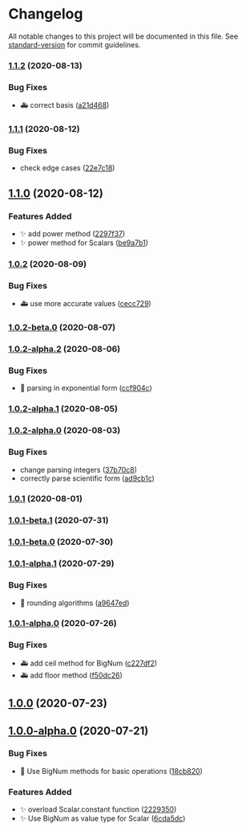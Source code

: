 # Changelog

All notable changes to this project will be documented in this file. See [standard-version](https://github.com/conventional-changelog/standard-version) for commit guidelines.

### [1.1.2](https://github.com/terrible-coder/multivariate_calculus/compare/v1.1.1...v1.1.2) (2020-08-13)


### Bug Fixes

* :ambulance: correct basis ([a21d468](https://github.com/terrible-coder/multivariate_calculus/commit/a21d46802e86cb40ac6774f3fa495cb8f3e02c81))

### [1.1.1](https://github.com/terrible-coder/multivariate_calculus/compare/v1.1.0...v1.1.1) (2020-08-12)


### Bug Fixes

* check edge cases ([22e7c18](https://github.com/terrible-coder/multivariate_calculus/commit/22e7c18dcf0ced83cc4c650021fa8051b5f9e1e4))

## [1.1.0](https://github.com/terrible-coder/multivariate_calculus/compare/v1.0.2...v1.1.0) (2020-08-12)


### Features Added

* :sparkles: add power method ([2297f37](https://github.com/terrible-coder/multivariate_calculus/commit/2297f37e9aa18a1c76774f791830c433783942e7))
* :sparkles: power method for Scalars ([be9a7b1](https://github.com/terrible-coder/multivariate_calculus/commit/be9a7b135c842f9d4e19bcbf93bf22a6ba972492))

### [1.0.2](https://github.com/terrible-coder/multivariate_calculus/compare/v1.0.2-beta.0...v1.0.2) (2020-08-09)


### Bug Fixes

* :ambulance: use more accurate values ([cecc729](https://github.com/terrible-coder/multivariate_calculus/commit/cecc729f3d505be6e41cb79b084f82f8b6c5f23c))

### [1.0.2-beta.0](https://github.com/terrible-coder/multivariate_calculus/compare/v1.0.2-alpha.2...v1.0.2-beta.0) (2020-08-07)

### [1.0.2-alpha.2](https://github.com/terrible-coder/multivariate_calculus/compare/v1.0.2-alpha.1...v1.0.2-alpha.2) (2020-08-06)


### Bug Fixes

* :bug: parsing in exponential form ([ccf904c](https://github.com/terrible-coder/multivariate_calculus/commit/ccf904cdac06910c82d6c2137fa3d7b62739046d))

### [1.0.2-alpha.1](https://github.com/terrible-coder/multivariate_calculus/compare/v1.0.2-alpha.0...v1.0.2-alpha.1) (2020-08-05)

### [1.0.2-alpha.0](https://github.com/terrible-coder/multivariate_calculus/compare/v1.0.1...v1.0.2-alpha.0) (2020-08-03)


### Bug Fixes

* change parsing integers ([37b70c8](https://github.com/terrible-coder/multivariate_calculus/commit/37b70c898247c3b73fce0b0b6092d4c68db06af7))
* correctly parse scientific form ([ad9cb1c](https://github.com/terrible-coder/multivariate_calculus/commit/ad9cb1c85cd84d27cb97d2eb6ff30310d5bc3b9e))

### [1.0.1](https://github.com/terrible-coder/multivariate_calculus/compare/v1.0.1-beta.1...v1.0.1) (2020-08-01)

### [1.0.1-beta.1](https://github.com/terrible-coder/multivariate_calculus/compare/v1.0.1-beta.0...v1.0.1-beta.1) (2020-07-31)

### [1.0.1-beta.0](https://github.com/terrible-coder/multivariate_calculus/compare/v1.0.1-alpha.1...v1.0.1-beta.0) (2020-07-30)

### [1.0.1-alpha.1](https://github.com/terrible-coder/multivariate_calculus/compare/v1.0.1-alpha.0...v1.0.1-alpha.1) (2020-07-29)


### Bug Fixes

* :bug: rounding algorithms ([a9647ed](https://github.com/terrible-coder/multivariate_calculus/commit/a9647edc4d6805113c91cf6d7c0e1e6888f0b22a))

### [1.0.1-alpha.0](https://github.com/terrible-coder/multivariate_calculus/compare/v1.0.0...v1.0.1-alpha.0) (2020-07-26)


### Bug Fixes

* :ambulance: add ceil method for BigNum ([c227df2](https://github.com/terrible-coder/multivariate_calculus/commit/c227df26d2df1e93ca266209f6dd1d983a7d878a))
* :ambulance: add floor method ([f50dc26](https://github.com/terrible-coder/multivariate_calculus/commit/f50dc26d1809c0a08e34199922bbe99c85cea030))

## [1.0.0](https://github.com/terrible-coder/multivariate_calculus/compare/v1.0.0-alpha.0...v1.0.0) (2020-07-23)

## [1.0.0-alpha.0](https://github.com/terrible-coder/multivariate_calculus/compare/v0.3.11...v1.0.0-alpha.0) (2020-07-21)


### Bug Fixes

* :construction: Use BigNum methods for basic operations ([18cb820](https://github.com/terrible-coder/multivariate_calculus/commit/18cb82036381e3ef02df08caf4f2370d887ed591))


### Features Added

* :sparkles: overload Scalar.constant function ([2229350](https://github.com/terrible-coder/multivariate_calculus/commit/2229350c1f7f6be90a0064e62afc344d5bb3e9ed))
* :sparkles: Use BigNum as value type for Scalar ([6cda5dc](https://github.com/terrible-coder/multivariate_calculus/commit/6cda5dcc86d4bef59db72167a748d626ea328a08))

